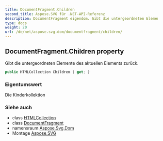```yaml
---
title: DocumentFragment.Children
second_title: Aspose.SVG für .NET-API-Referenz
description: DocumentFragment eigendom. Gibt die untergeordneten Elemente des aktuellen Elements zurück.
type: docs
weight: 20
url: /de/net/aspose.svg.dom/documentfragment/children/
---
```

## DocumentFragment.Children property

Gibt die untergeordneten Elemente des aktuellen Elements zurück.

```csharp
public HTMLCollection Children { get; }
```

### Eigentumswert

Die Kinderkollektion

### Siehe auch

* class [HTMLCollection](../../../aspose.svg.collections/htmlcollection/)
* class [DocumentFragment](../)
* namensraum [Aspose.Svg.Dom](../../documentfragment/)
* Montage [Aspose.SVG](../../../)


